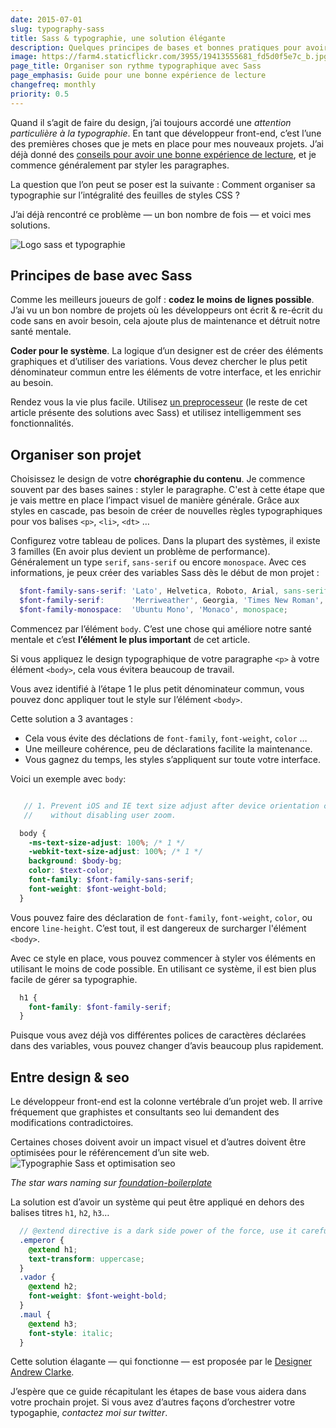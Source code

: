 ```yaml
---
date: 2015-07-01
slug: typography-sass
title: Sass & typographie, une solution élégante
description: Quelques principes de bases et bonnes pratiques pour avoir un rythme typographique simple avec le preprocesseur Sass
image: https://farm4.staticflickr.com/3955/19413555681_fd5d0f5e7c_b.jpg
page_title: Organiser son rythme typographique avec Sass
page_emphasis: Guide pour une bonne expérience de lecture
changefreq: monthly
priority: 0.5
---
```


Quand il s’agit de faire du design, j’ai toujours accordé une _attention particulière à la typographie_. En tant que développeur front-end, c’est l’une des premières choses que je mets en place pour mes nouveaux projets. J’ai déjà donné des [conseils pour avoir une bonne expérience de lecture](/design/typography.html), et je commence généralement par styler les paragraphes.

La question que l’on peut se poser est la suivante : Comment organiser sa typographie sur l’intégralité des feuilles de styles CSS ?

J’ai déjà rencontré ce problème — un bon nombre de fois — et voici mes solutions.

![Logo sass et typographie](https://farm4.staticflickr.com/3955/19413555681_fd5d0f5e7c_b.jpg)

## Principes de base avec Sass

Comme les meilleurs joueurs de golf : __codez le moins de lignes possible__.
J’ai vu un bon nombre de projets où les développeurs ont écrit & re-écrit du code sans en avoir besoin, cela ajoute plus de maintenance et détruit notre santé mentale.

__Coder pour le système__. La logique d’un designer est de créer des éléments graphiques et d’utiliser des variations. Vous devez chercher le plus petit dénominateur commun entre les éléments de votre interface, et les enrichir au besoin.

Rendez vous la vie plus facile. Utilisez [un preprocesseur](http://sass-lang.com/) (le reste de cet article présente des solutions avec Sass) et utilisez intelligemment ses fonctionnalités.

## Organiser son projet

Choisissez le design de votre __chorégraphie du contenu__. Je commence souvent par des bases saines : styler le paragraphe. C'est à cette étape que je vais mettre en place l’impact visuel de manière générale. Grâce aux styles en cascade, pas besoin de créer de nouvelles règles typographiques pour vos balises `<p>`, `<li>`, `<dt>` …

Configurez votre tableau de polices. Dans la plupart des systèmes, il existe 3 familles (En avoir plus devient un problème de performance). Généralement un type `serif`, `sans-serif` ou encore `monospace`.
Avec ces informations, je peux créer des variables Sass dès le début de mon projet :

~~~ scss
  $font-family-sans-serif: 'Lato', Helvetica, Roboto, Arial, sans-serif;
  $font-family-serif:      'Merriweather', Georgia, 'Times New Roman', serif;
  $font-family-monospace:  'Ubuntu Mono', 'Monaco', monospace;
~~~

Commencez par l’élément `body`. C’est une chose qui améliore notre santé mentale et c’est __l’élément le plus important__ de cet article.

Si vous appliquez le design typographique de votre paragraphe `<p>` à votre élément `<body>`, cela vous évitera beaucoup de travail.

Vous avez identifié à l’étape 1 le plus petit dénominateur commun, vous pouvez donc appliquer tout le style sur l’élément `<body>`.

Cette solution a 3 avantages :

- Cela vous évite des déclations de `font-family`, `font-weight`, `color` …
- Une meilleure cohérence, peu de déclarations facilite la maintenance.
- Vous gagnez du temps, les styles s’appliquent sur toute votre interface.

Voici un exemple avec `body`:

~~~ scss

   // 1. Prevent iOS and IE text size adjust after device orientation change,
   //    without disabling user zoom.

  body {
    -ms-text-size-adjust: 100%; /* 1 */
    -webkit-text-size-adjust: 100%; /* 1 */
    background: $body-bg;
    color: $text-color;
    font-family: $font-family-sans-serif;
    font-weight: $font-weight-bold;
  }
~~~

Vous pouvez faire des déclaration de `font-family`, `font-weight`, `color`, ou encore `line-height`. C’est tout, il est dangereux de surcharger l'élément `<body>`.

Avec ce style en place, vous pouvez commencer à styler vos éléments en utilisant le moins de code possible. En utilisant ce système, il est bien plus facile de gérer sa typographie.

~~~ scss
  h1 {
    font-family: $font-family-serif;
  }
~~~

Puisque vous avez déjà vos différentes polices de caractères déclarées dans des variables, vous pouvez changer d’avis beaucoup plus rapidement.

## Entre design & seo

Le développeur front-end est la colonne vertébrale d’un projet web. Il arrive fréquement que graphistes et consultants seo lui demandent des modifications contradictoires.

Certaines choses doivent avoir un impact visuel et d’autres doivent être optimisées pour le référencement d’un site web.
![Typographie Sass et optimisation seo](https://farm1.staticflickr.com/311/19223661110_4468d2c31d_b.jpg)

_The star wars naming sur [foundation-boilerplate](http://flexbox.github.io/foundation-boilerplate/type.html)_

La solution est d’avoir un système qui peut être appliqué en dehors des balises titres `h1`, `h2`, `h3`…

~~~ scss
  // @extend directive is a dark side power of the force, use it carefully
  .emperor {
    @extend h1;
    text-transform: uppercase;
  }
  .vador {
    @extend h2;
    font-weight: $font-weight-bold;
  }
  .maul {
    @extend h3;
    font-style: italic;
  }
~~~

Cette solution élagante — qui fonctionne — est proposée par le [Designer Andrew Clarke](http://stuffandnonsense.co.uk/blog/about/star-wars-styling).

J’espère que ce guide récapitulant les étapes de base vous aidera dans votre prochain projet. Si vous avez d’autres façons d’orchestrer votre typogaphie, _contactez moi sur twitter_.
